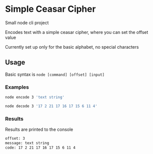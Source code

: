 # Simple Ceasar Cipher
Small node cli project

Encodes text with a simple ceasar cipher, where you can set the offset value

Currently set up only for the basic alphabet, no special characters

## Usage

Basic syntax is `node [command] [offset] [input]`

### Examples

```bash
node encode 3 'text string'
```

```bash
node decode 3 '17 2 21 17 16 17 15 6 11 4'
```

### Results
Results are printed to the console

```bash
offset: 3 
message: text string
code: 17 2 21 17 16 17 15 6 11 4
```
